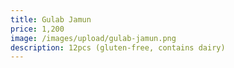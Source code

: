 ```yaml
---
title: Gulab Jamun
price: 1,200
image: /images/upload/gulab-jamun.png
description: 12pcs (gluten-free, contains dairy)
---
```

